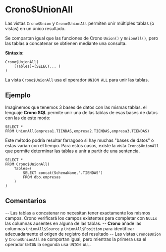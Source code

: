 

# Crono$UnionAll

Las vistas `Crono$Union` y `Crono$UnionAll` permiten unir múltiples tablas (o vistas) en un único resultado.


Se compartan igual que las funciones de Crono `Union()` y `UnionAll()`, pero las tablas a concatenar se obtienen mediante una consulta.

**Sintaxis:**

```
Crono$UnionAll(
    [Tables]=(SELECT... )
)
```

La vista `Crono$UnionAll` usa el operador `UNION ALL` para unir las tablas.

## Ejemplo

Imaginemos que tenemos 3 bases de datos con las mismas tablas. el lenguaje **Crono SQL** permite unir una de las tablas de esas bases de datos con las de este modo:

```
SELECT *
FROM UnionAll(empresa1.TIENDAS,empresa2.TIENDAS,empresa3.TIENDAS)
```

Este método podría resultar farragoso si hay muchas "bases de datos" o estas varian con el tiempo. Para estos casos, existe la vista `Crono$UnionAll` que permite determinar las tablas a unir a partir de una sentencia.

```
SELECT *
FROM Crono$UnionAll(
    Tables=(
        SELECT concat(SchemaName,'.TIENDAS')
        FROM dbo.empresas
    )
)
```

## Comentarios

-- Las tablas a concatenar no necesitan tener exactamente los mismos campos. Crono verificará los campos existentes para completar con `NULLs` las columnas ausentes en alguna de las tablas.
-- **Crono** añade las columnas `UnionAll$Source` y `UnionAll$Position` para identificar adecuadamente el origen de registro del resultado 
-- Las vistas `Crono$Union` y `Crono$UnionAll` se comportan igual, pero mientras la primera usa el operador `UNION` la segunda usa `UNION ALL`.  





